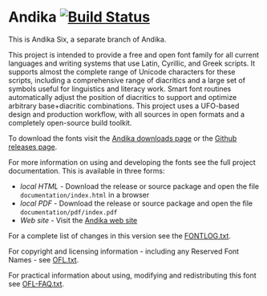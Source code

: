 # Andika [![Build Status](http://build.palaso.org/app/rest/builds/buildType:Fonts_AndikaSix/statusIcon)](http://build.palaso.org/viewType.html?buildTypeId=Fonts_AndikaSix&guest=1)

This is Andika Six, a separate branch of Andika.

This project is intended to provide a free and open font family for all current languages and writing systems that use Latin, Cyrillic, and Greek scripts. It supports almost the complete range of Unicode characters for these scripts, including a comprehensive range of diacritics and a large set of symbols useful for linguistics and literacy work. Smart font routines automatically adjust the position of diacritics to support and optimize arbitrary base+diacritic combinations. This project uses a UFO-based design and production workflow, with all sources in open formats and a completely open-source build toolkit.

To download the fonts visit the [Andika downloads page](https://software.sil.org/andika/download/) or the [Github releases page](https://github.com/silnrsi/font-andika/releases).

For more information on using and developing the fonts see the full project documentation. This is available in three forms:

- *local HTML* - Download the release or source package and open the file `documentation/index.html` in a browser
- *local PDF* - Download the release or source package and open the file `documentation/pdf/index.pdf`
- *Web site* - Visit the [Andika web site](https://software.sil.org/andika)

For a complete list of changes in this version see the [FONTLOG.txt](FONTLOG.txt).

For copyright and licensing information - including any Reserved Font Names - see [OFL.txt](OFL.txt).

For practical information about using, modifying and redistributing this font see [OFL-FAQ.txt](OFL-FAQ.txt).
